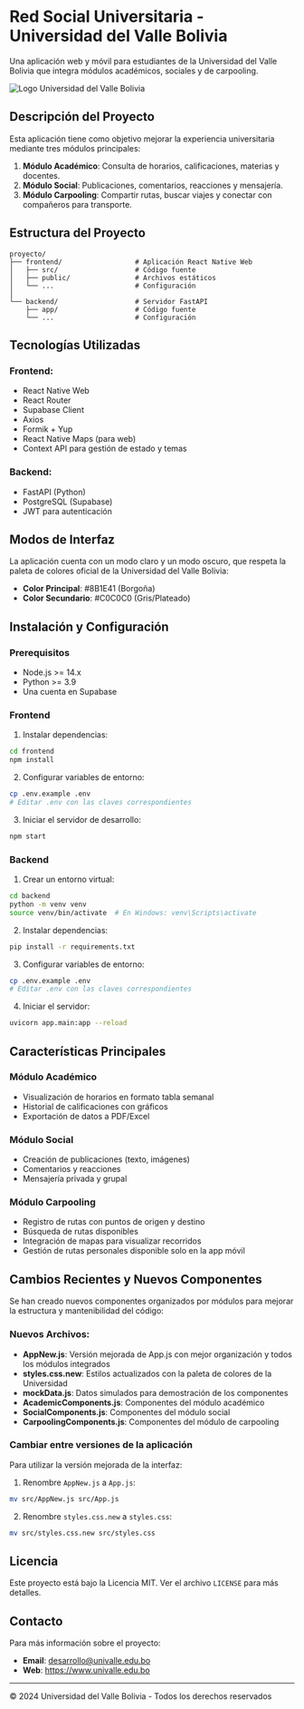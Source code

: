 # Red Social Universitaria - Universidad del Valle Bolivia

Una aplicación web y móvil para estudiantes de la Universidad del Valle Bolivia que integra módulos académicos, sociales y de carpooling.

![Logo Universidad del Valle Bolivia](https://storage.googleapis.com/copilot-img-chat/6fc0e9ae-dbf9-432d-9b5f-b5e9fc07c605.png)

## Descripción del Proyecto

Esta aplicación tiene como objetivo mejorar la experiencia universitaria mediante tres módulos principales:

1. **Módulo Académico**: Consulta de horarios, calificaciones, materias y docentes.
2. **Módulo Social**: Publicaciones, comentarios, reacciones y mensajería.
3. **Módulo Carpooling**: Compartir rutas, buscar viajes y conectar con compañeros para transporte.

## Estructura del Proyecto

```
proyecto/
├── frontend/                  # Aplicación React Native Web
│   ├── src/                   # Código fuente
│   ├── public/                # Archivos estáticos
│   └── ...                    # Configuración
│
└── backend/                   # Servidor FastAPI
    ├── app/                   # Código fuente
    └── ...                    # Configuración
```

## Tecnologías Utilizadas

### Frontend:
- React Native Web
- React Router
- Supabase Client
- Axios
- Formik + Yup
- React Native Maps (para web)
- Context API para gestión de estado y temas

### Backend:
- FastAPI (Python)
- PostgreSQL (Supabase)
- JWT para autenticación

## Modos de Interfaz

La aplicación cuenta con un modo claro y un modo oscuro, que respeta la paleta de colores oficial de la Universidad del Valle Bolivia:

- **Color Principal**: #8B1E41 (Borgoña)
- **Color Secundario**: #C0C0C0 (Gris/Plateado)

## Instalación y Configuración

### Prerequisitos
- Node.js >= 14.x
- Python >= 3.9
- Una cuenta en Supabase

### Frontend

1. Instalar dependencias:
```bash
cd frontend
npm install
```

2. Configurar variables de entorno:
```bash
cp .env.example .env
# Editar .env con las claves correspondientes
```

3. Iniciar el servidor de desarrollo:
```bash
npm start
```

### Backend

1. Crear un entorno virtual:
```bash
cd backend
python -m venv venv
source venv/bin/activate  # En Windows: venv\Scripts\activate
```

2. Instalar dependencias:
```bash
pip install -r requirements.txt
```

3. Configurar variables de entorno:
```bash
cp .env.example .env
# Editar .env con las claves correspondientes
```

4. Iniciar el servidor:
```bash
uvicorn app.main:app --reload
```

## Características Principales

### Módulo Académico
- Visualización de horarios en formato tabla semanal
- Historial de calificaciones con gráficos
- Exportación de datos a PDF/Excel

### Módulo Social
- Creación de publicaciones (texto, imágenes)
- Comentarios y reacciones
- Mensajería privada y grupal

### Módulo Carpooling
- Registro de rutas con puntos de origen y destino
- Búsqueda de rutas disponibles
- Integración de mapas para visualizar recorridos
- Gestión de rutas personales disponible solo en la app móvil

## Cambios Recientes y Nuevos Componentes

Se han creado nuevos componentes organizados por módulos para mejorar la estructura y mantenibilidad del código:

### Nuevos Archivos:
- **AppNew.js**: Versión mejorada de App.js con mejor organización y todos los módulos integrados
- **styles.css.new**: Estilos actualizados con la paleta de colores de la Universidad
- **mockData.js**: Datos simulados para demostración de los componentes
- **AcademicComponents.js**: Componentes del módulo académico
- **SocialComponents.js**: Componentes del módulo social
- **CarpoolingComponents.js**: Componentes del módulo de carpooling

### Cambiar entre versiones de la aplicación

Para utilizar la versión mejorada de la interfaz:

1. Renombre `AppNew.js` a `App.js`:
```bash
mv src/AppNew.js src/App.js
```

2. Renombre `styles.css.new` a `styles.css`:
```bash
mv src/styles.css.new src/styles.css
```

## Licencia

Este proyecto está bajo la Licencia MIT. Ver el archivo `LICENSE` para más detalles.

## Contacto

Para más información sobre el proyecto:
- **Email**: desarrollo@univalle.edu.bo
- **Web**: https://www.univalle.edu.bo

---

© 2024 Universidad del Valle Bolivia - Todos los derechos reservados
